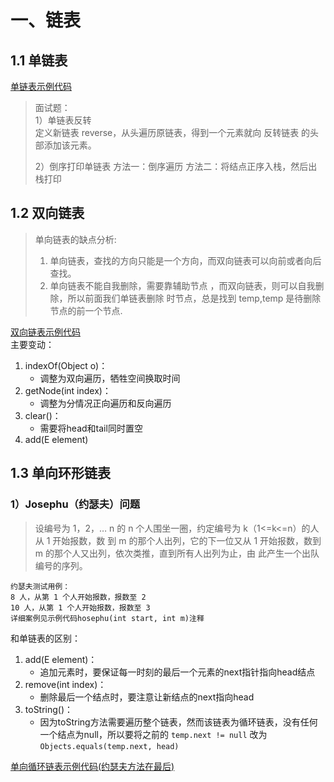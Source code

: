 # 一、链表
## 1.1 单链表
[单链表示例代码](../src/_02链表/_01单链表/SingleLinkedList.java)

> 面试题：   
> 1）单链表反转   
> 定义新链表 reverse，从头遍历原链表，得到一个元素就向 反转链表 的头部添加该元素。
> 
> 2）倒序打印单链表
> 方法一：倒序遍历
> 方法二：将结点正序入栈，然后出栈打印
> 
> 

## 1.2 双向链表

> 单向链表的缺点分析: 
> 1) 单向链表，查找的方向只能是一个方向，而双向链表可以向前或者向后查找。 
> 2) 单向链表不能自我删除，需要靠辅助节点 ，而双向链表，则可以自我删除，所以前面我们单链表删除 时节点，总是找到 temp,temp 是待删除节点的前一个节点. 
> 

[双向链表示例代码](../src/_02链表/_02双向链表/DoubleLinkedList.java)   
主要变动：   
1. indexOf(Object o)：    
   - 调整为双向遍历，牺牲空间换取时间   
2. getNode(int index)：   
   - 调整为分情况正向遍历和反向遍历
3. clear()：   
   - 需要将head和tail同时置空
4. add(E element)   


## 1.3 单向环形链表
### 1）Josephu（约瑟夫）问题
> 设编号为 1，2，… n 的 n 个人围坐一圈，约定编号为 k（1<=k<=n）的人从 1 开始报数，数 到 m 的那个人出列，它的下一位又从 1 开始报数，数到 m 的那个人又出列，依次类推，直到所有人出列为止，由 此产生一个出队编号的序列。
> 
```text
约瑟夫测试用例：
8 人，从第 1 个人开始报数，报数至 2
10 人，从第 1 个人开始报数，报数至 3
详细案例见示例代码hosephu(int start, int m)注释
```


和单链表的区别：   
1. add(E element)：   
   - 追加元素时，要保证每一时刻的最后一个元素的next指针指向head结点
2. remove(int index)：   
   - 删除最后一个结点时，要注意让新结点的next指向head
3. toString()：   
   - 因为toString方法需要遍历整个链表，然而该链表为循环链表，没有任何一个结点为null，所以要将之前的 `temp.next != null` 改为 `Objects.equals(temp.next, head)`

[单向循环链表示例代码(约瑟夫方法在最后)](../src/_02链表/_03单向环形链表/CircleSingleLinkedList.java)

